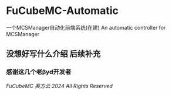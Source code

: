 # FuCubeMC-Automatic
一个MCSManager自动化前端系统(在建)
An automatic controller for MCSManager
## 没想好写什么介绍 后续补充
### 感谢这几个老βyd开发者
*FuCubeMC 芙方云 2024 All Rights Reserved*
